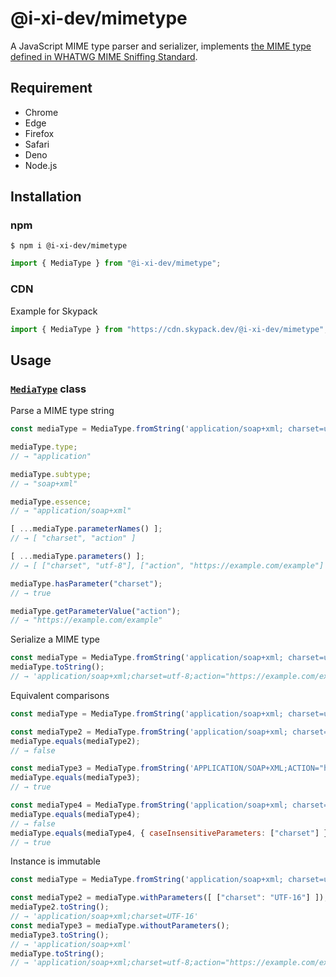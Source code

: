 # @i-xi-dev/mimetype

A JavaScript MIME type parser and serializer, implements [the MIME type defined in WHATWG MIME Sniffing Standard](https://mimesniff.spec.whatwg.org/#understanding-mime-types).


## Requirement

- Chrome
- Edge
- Firefox
- Safari
- Deno
- Node.js


## Installation

### npm

```console
$ npm i @i-xi-dev/mimetype
```

```javascript
import { MediaType } from "@i-xi-dev/mimetype";
```

### CDN

Example for Skypack
```javascript
import { MediaType } from "https://cdn.skypack.dev/@i-xi-dev/mimetype";
```


## Usage

### [`MediaType`](https://doc.deno.land/https://raw.githubusercontent.com/i-xi-dev/mimetype.es/1.1.6/mod.ts/~/MediaType) class

Parse a MIME type string
```javascript
const mediaType = MediaType.fromString('application/soap+xml; charset=utf-8;action="https://example.com/example"');

mediaType.type;
// → "application"

mediaType.subtype;
// → "soap+xml"

mediaType.essence;
// → "application/soap+xml"

[ ...mediaType.parameterNames() ];
// → [ "charset", "action" ]

[ ...mediaType.parameters() ];
// → [ ["charset", "utf-8"], ["action", "https://example.com/example"] ]

mediaType.hasParameter("charset");
// → true

mediaType.getParameterValue("action");
// → "https://example.com/example"
```

Serialize a MIME type
```javascript
const mediaType = MediaType.fromString('application/soap+xml; charset=utf-8;action="https://example.com/example"');
mediaType.toString();
// → 'application/soap+xml;charset=utf-8;action="https://example.com/example"'
```

Equivalent comparisons
```javascript
const mediaType = MediaType.fromString('application/soap+xml; charset=utf-8;action="https://example.com/example"');

const mediaType2 = MediaType.fromString('application/soap+xml; charset=utf-16;action="https://example.com/example"');
mediaType.equals(mediaType2);
// → false

const mediaType3 = MediaType.fromString('APPLICATION/SOAP+XML;ACTION="https://example.com/example";CHARSET=utf-8');
mediaType.equals(mediaType3);
// → true

const mediaType4 = MediaType.fromString('application/soap+xml; charset=UTF-8;action="https://example.com/example"');
mediaType.equals(mediaType4);
// → false
mediaType.equals(mediaType4, { caseInsensitiveParameters: ["charset"] });
// → true
```

Instance is immutable
```javascript
const mediaType = MediaType.fromString('application/soap+xml; charset=utf-8;action="https://example.com/example"');

const mediaType2 = mediaType.withParameters([ ["charset": "UTF-16"] ]);
mediaType2.toString();
// → 'application/soap+xml;charset=UTF-16'
const mediaType3 = mediaType.withoutParameters();
mediaType3.toString();
// → 'application/soap+xml'
mediaType.toString();
// → 'application/soap+xml;charset=utf-8;action="https://example.com/example"'
```
